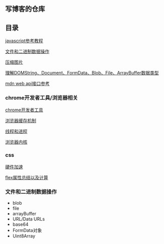 ## 写博客的仓库


## 目录
[javascript参考教程](https://javascript.ruanyifeng.com/)

[文件和二进制数据操作](https://javascript.ruanyifeng.com/htmlapi/file.html#)

[压缩图片](https://juejin.im/post/6844903510929063943)

[理解DOMString、Document、FormData、Blob、File、ArrayBuffer数据类型](zhangxinxu.com/wordpress/2013/10/understand-domstring-document-formdata-blob-file-arraybuffer/)

[mdn web api接口参考](https://developer.mozilla.org/zh-CN/docs/Web/API)

### chrome开发者工具/浏览器相关
[chrome开发者工具](https://github.com/jiulanrensan/blog/blob/master/browser/chrome_developer_dev-tool/index.md)

[浏览器缓存机制](https://github.com/jiulanrensan/blog/blob/master/browser/%E6%B5%8F%E8%A7%88%E5%99%A8%E7%BC%93%E5%AD%98.md)

[线程和进程](https://github.com/jiulanrensan/blog/blob/master/browser/%E7%BA%BF%E7%A8%8B%E5%92%8C%E8%BF%9B%E7%A8%8B.md)

[浏览器内核](https://github.com/jiulanrensan/blog/blob/master/browser/%E6%B5%8F%E8%A7%88%E5%99%A8%E5%86%85%E6%A0%B8.md)

### css
[硬件加速](https://github.com/jiulanrensan/blog/blob/master/css/css_gpu/css3%E7%A1%AC%E4%BB%B6%E5%8A%A0%E9%80%9F.md)

[flex属性总结以及计算](https://github.com/jiulanrensan/blog/blob/master/css/flex/flex.md)

### 文件和二进制数据操作
* blob
* file
* arrayBuffer
* URL/Data URLs
* base64
* FormData对象
* Uint8Array
